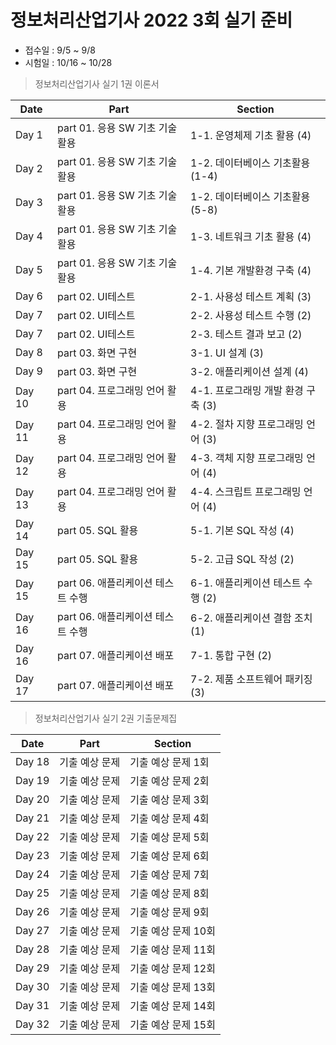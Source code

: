 # 정보처리산업기사 2022 3회 실기 준비
- 접수일 : 9/5 ~ 9/8
- 시험일 : 10/16 ~ 10/28

> 정보처리산업기사 실기 1권 이론서

| Date | Part | Section |
| --- | --- | --- |
| Day 1 | part 01. 응용 SW 기초 기술 활용 | 1-1. 운영체제 기초 활용 (4) |
| Day 2 | part 01. 응용 SW 기초 기술 활용 | 1-2. 데이터베이스 기초활용(1-4) |
| Day 3 | part 01. 응용 SW 기초 기술 활용 | 1-2. 데이터베이스 기초활용(5-8) |
| Day 4 | part 01. 응용 SW 기초 기술 활용 | 1-3. 네트워크 기초 활용 (4) |
| Day 5 | part 01. 응용 SW 기초 기술 활용 | 1-4. 기본 개발환경 구축 (4) |
| Day 6 | part 02. UI테스트 | 2-1. 사용성 테스트 계획 (3) |
| Day 7 | part 02. UI테스트 | 2-2. 사용성 테스트 수행 (2) |
| Day 7 | part 02. UI테스트 | 2-3. 테스트 결과 보고 (2) |
| Day 8 | part 03. 화면 구현 | 3-1. UI 설계 (3) |
| Day 9 | part 03. 화면 구현 | 3-2. 애플리케이션 설계 (4) |
| Day 10 | part 04. 프로그래밍 언어 활용 | 4-1. 프로그래밍 개발 환경 구축 (3) |
| Day 11 | part 04. 프로그래밍 언어 활용 | 4-2. 절차 지향 프로그래밍 언어 (3) |
| Day 12 | part 04. 프로그래밍 언어 활용 | 4-3. 객체 지향 프로그래밍 언어 (4) |
| Day 13 | part 04. 프로그래밍 언어 활용 | 4-4. 스크립트 프로그래밍 언어 (4) |
| Day 14 | part 05. SQL 활용 | 5-1. 기본 SQL 작성 (4) |
| Day 15 | part 05. SQL 활용 | 5-2. 고급 SQL 작성 (2) |
| Day 15 | part 06. 애플리케이션 테스트 수행 | 6-1. 애플리케이션 테스트 수행 (2) |
| Day 16 | part 06. 애플리케이션 테스트 수행 | 6-2. 애플리케이션 결함 조치 (1) |
| Day 16 | part 07. 애플리케이션 배포 | 7-1. 통합 구현 (2) |
| Day 17 | part 07. 애플리케이션 배포 | 7-2. 제품 소프트웨어 패키징 (3) |

> 정보처리산업기사 실기 2권 기출문제집

| Date | Part | Section |
| --- | --- | --- |
| Day 18 | 기출 예상 문제 | 기출 예상 문제 1회 |
| Day 19 | 기출 예상 문제 | 기출 예상 문제 2회 |
| Day 20 | 기출 예상 문제 | 기출 예상 문제 3회 |
| Day 21 | 기출 예상 문제 | 기출 예상 문제 4회 |
| Day 22 | 기출 예상 문제 | 기출 예상 문제 5회 |
| Day 23 | 기출 예상 문제 | 기출 예상 문제 6회 |
| Day 24 | 기출 예상 문제 | 기출 예상 문제 7회 |
| Day 25 | 기출 예상 문제 | 기출 예상 문제 8회 |
| Day 26 | 기출 예상 문제 | 기출 예상 문제 9회 |
| Day 27 | 기출 예상 문제 | 기출 예상 문제 10회 |
| Day 28 | 기출 예상 문제 | 기출 예상 문제 11회 |
| Day 29 | 기출 예상 문제 | 기출 예상 문제 12회 |
| Day 30 | 기출 예상 문제 | 기출 예상 문제 13회 |
| Day 31 | 기출 예상 문제 | 기출 예상 문제 14회 |
| Day 32 | 기출 예상 문제 | 기출 예상 문제 15회 |
